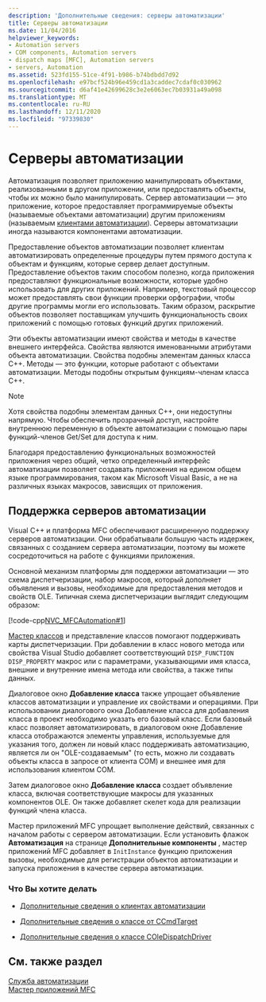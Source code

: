 ```yaml
---
description: 'Дополнительные сведения: серверы автоматизации'
title: Серверы автоматизации
ms.date: 11/04/2016
helpviewer_keywords:
- Automation servers
- COM components, Automation servers
- dispatch maps [MFC], Automation servers
- servers, Automation
ms.assetid: 523fd155-51ce-4f91-b986-b74bdbdd7d92
ms.openlocfilehash: e97bcf524b96e459cd1a3caddec7cdaf0c030962
ms.sourcegitcommit: d6af41e42699628c3e2e6063ec7b03931a49a098
ms.translationtype: MT
ms.contentlocale: ru-RU
ms.lasthandoff: 12/11/2020
ms.locfileid: "97339830"
---
```

# <a name="automation-servers"></a>Серверы автоматизации

Автоматизация позволяет приложению манипулировать объектами, реализованными в другом приложении, или предоставлять объекты, чтобы их можно было манипулировать. Сервер автоматизации — это приложение, которое предоставляет программируемые объекты (называемые объектами автоматизации) другим приложениям (называемым [клиентами автоматизации](automation-clients.md)). Серверы автоматизации иногда называются компонентами автоматизации.

Предоставление объектов автоматизации позволяет клиентам автоматизировать определенные процедуры путем прямого доступа к объектам и функциям, которые сервер делает доступным. Предоставление объектов таким способом полезно, когда приложения предоставляют функциональные возможности, которые удобно использовать для других приложений. Например, текстовый процессор может предоставлять свои функции проверки орфографии, чтобы другие программы могли его использовать. Таким образом, раскрытие объектов позволяет поставщикам улучшить функциональность своих приложений с помощью готовых функций других приложений.

Эти объекты автоматизации имеют свойства и методы в качестве внешнего интерфейса. Свойства являются именованными атрибутами объекта автоматизации. Свойства подобны элементам данных класса C++. Методы — это функции, которые работают с объектами автоматизации. Методы подобны открытым функциям-членам класса C++.

> [!NOTE]
> Хотя свойства подобны элементам данных C++, они недоступны напрямую. Чтобы обеспечить прозрачный доступ, настройте внутреннюю переменную в объекте автоматизации с помощью пары функций-членов Get/Set для доступа к ним.

Благодаря предоставлению функциональных возможностей приложения через общий, четко определенный интерфейс автоматизации позволяет создавать приложения на едином общем языке программирования, таком как Microsoft Visual Basic, а не на различных языках макросов, зависящих от приложения.

## <a name="support-for-automation-servers"></a><a name="_core_support_for_automation_servers"></a> Поддержка серверов автоматизации

Visual C++ и платформа MFC обеспечивают расширенную поддержку серверов автоматизации. Они обрабатывали большую часть издержек, связанных с созданием сервера автоматизации, поэтому вы можете сосредоточиться на работе с функциями приложения.

Основной механизм платформы для поддержки автоматизации — это схема диспетчеризации, набор макросов, который дополняет объявления и вызовы, необходимые для предоставления методов и свойств OLE. Типичная схема диспетчеризации выглядит следующим образом:

[!code-cpp[NVC_MFCAutomation#1](codesnippet/cpp/automation-servers_1.cpp)]

[Мастер классов](reference/mfc-class-wizard.md) и представление классов помогают поддерживать карты диспетчеризации. При добавлении в класс нового метода или свойства Visual Studio добавляет соответствующий `DISP_FUNCTION` `DISP_PROPERTY` макрос или с параметрами, указывающими имя класса, внешние и внутренние имена метода или свойства, а также типы данных.

Диалоговое окно **Добавление класса** также упрощает объявление классов автоматизации и управление их свойствами и операциями. При использовании диалогового окна Добавление класса для добавления класса в проект необходимо указать его базовый класс. Если базовый класс позволяет автоматизировать, в диалоговом окне Добавление класса отображаются элементы управления, используемые для указания того, должен ли новый класс поддерживать автоматизацию, является ли он "OLE-создаваемым" (то есть, можно ли создавать объекты класса в запросе от клиента COM) и внешнее имя для использования клиентом COM.

Затем диалоговое окно **Добавление класса** создает объявление класса, включая соответствующие макросы для указанных компонентов OLE. Он также добавляет скелет кода для реализации функций члена класса.

Мастер приложений MFC упрощает выполнение действий, связанных с началом работы с сервером автоматизации. Если установить флажок **Автоматизация** на странице **Дополнительные компоненты** , мастер приложений MFC добавляет в `InitInstance` функцию приложения вызовы, необходимые для регистрации объектов автоматизации и запуска приложения в качестве сервера автоматизации.

### <a name="what-do-you-want-to-do"></a>Что Вы хотите делать

- [Дополнительные сведения о клиентах автоматизации](automation-clients.md)

- [Дополнительные сведения о классе от CCmdTarget](reference/ccmdtarget-class.md)

- [Дополнительные сведения о классе COleDispatchDriver](reference/coledispatchdriver-class.md)

## <a name="see-also"></a>См. также раздел

[Служба автоматизации](automation.md)<br/>
[Мастер приложений MFC](reference/mfc-application-wizard.md)
